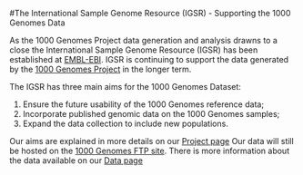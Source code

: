 #The International Sample Genome Resource (IGSR) - Supporting the 1000 Genomes Data

As the 1000 Genomes Project data generation and analysis drawns to a close the  International Sample Genome Resource (IGSR) has been established at [EMBL-EBI](http://www.ebi.ac.uk). IGSR is continuing to support the data generated by the [1000 Genomes Project](http://www.1000genomes.org) in the longer term.

The IGSR has three main aims for the 1000 Genomes Dataset:

1. Ensure the future usability of the 1000 Genomes reference data;
2. Incorporate published genomic data on the 1000 Genomes samples;
3. Expand the data collection to include new populations.


Our aims are explained in more details on our [Project page](igsr_project.md)
Our data will still be hosted on the [1000 Genomes FTP site](ftp://ftp.1000genomes.ebi.ac.uk/vol1/ftp/). There is more information about the data available on our [Data page](igsr_data.md)
